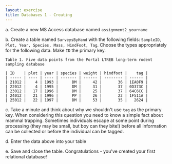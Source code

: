 ```yaml
---
layout: exercise
title: Databases 1 - Creating
---
```


​a. Create a new MS Access database named `assignment2_yourname`

​b. Create a table named `SurveysByHand` with the following fields:
`SampleID, Plot, Year, Species, Mass, HindFoot, Tag`. Choose the types
appropriately for the following data. Make `ID` the primary key.

`Table 1. Five data points from the Portal LTREB long-term rodent
sampling database`

```
| ID    | plot | year | species | weight | hindfoot |    tag |
| ----- | ---- | ---- | ------- | ------ | -------- | ------ |
| 21012 |    4 | 1993 |      DM |     42 |       36 | 1EA0F9 |
| 22012 |    4 | 1995 |      DM |     31 |       37 | 0D373C |
| 23012 |   17 | 1996 |      DM |     25 |       37 | 64C6CC |
| 24012 |   21 | 1996 |      PP |     26 |       22 | 1F511A |
| 25012 |   22 | 1997 |      DM |     53 |       35 |   2624 |
```
​c. Take a minute and think about why we shouldn't use `tag` as the
primary key. When considering this question you need to know a simple
fact about mammal trapping. Sometimes individuals escape at some point
during processing (they may be small, but boy can they bite!) before all
information can be collected or before the individual can be tagged.

​d. Enter the data above into your table

​e. Save and close the table. Congratulations - you've created your
first relational database!
